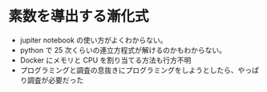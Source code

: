 # 素数を導出する漸化式

- jupiter notebook の使い方がよくわからない。
- python で 25 次くらいの連立方程式が解けるのかもわからない。
- Docker にメモリと CPU を割り当てる方法も行方不明
- プログラミングと調査の息抜きにプログラミングをしようとしたら、やっぱり調査が必要だった
